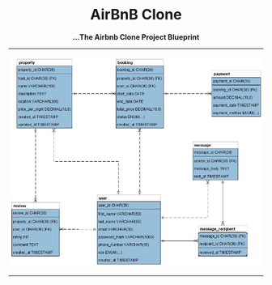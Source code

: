 <div align="center">
  <br>
  <h1><b>AirBnB Clone</b></h1>
  <strong>...The Airbnb Clone Project Blueprint</strong>
</div>

---

![Preview of app](ERD/airbnb_clone_current.png)

---

<br />